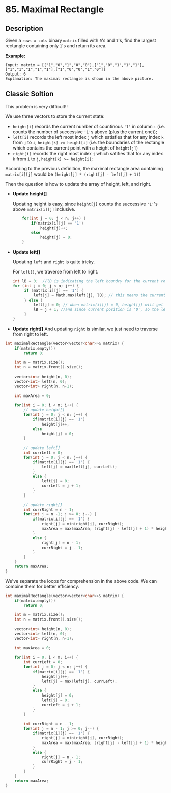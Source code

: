 # 85. Maximal Rectangle

## Description
Given a `rows x cols` binary `matrix` filled with `0`'s and `1`'s, find the largest rectangle containing only `1`'s and return its area.

**Example:**
```
Input: matrix = [["1","0","1","0","0"],["1","0","1","1","1"],["1","1","1","1","1"],["1","0","0","1","0"]]
Output: 6
Explanation: The maximal rectangle is shown in the above picture.
```

## Classic Soltion
This problem is very difficult!!

We use three vectors to store the current state:
- `height[i]` records the current number of countinous `'1'` in column `i` (i.e. counts the number of successive `'1'`s above (plus the current one));
- `left[i]` records the left most index `j` which satisfies that for any index `k` from `j` to `i`, `height[k] >= height[i]` (i.e. the boundaries of the rectangle which contains the current point with a height of `height[j]`)
- `right[i]` records the right most index `j` which satifies that for any index `k` from `i` to `j`, `height[k] >= height[i]`;

According to the previous definition, the maximal rectangle area containing `matrix[i][j]` would be `(height[j] * (right[j] - left[j] + 1))`

Then the question is how to update the array of height, left, and right.

- **Update height[]**

    Updating height is easy, since `height[j]` counts the successive `'1'`'s above `matrix[i][j]` inclusive.
    ```C++
        for(int j = 0; j < n; j++) {
            if(matrix[i][j] == '1')
                height[j]++;
            else
                height[j] = 0;
        }
    ```
- **Update left[]**

    Updating `left` and `right` is quite tricky. 

    For `left[]`, we traverse from left to right.
    ```C++
    int lB = 0;  //lB is indicating the left boundry for the current row of the matrix (for cells with char "1"), not the height array...
    for (int j = 0; j < n; j++) {
         if (matrix[i][j] == '1') {
             left[j] = Math.max(left[j], lB); // this means the current boundry should satisfy two conditions: within the boundry of the previous height array, and within the boundry of the current row...
         } else {
             left[j] = 0; // when matrix[i][j] = 0, height[j] will get update to 0, so left[j] becomes 0, since all height in between 0 - j satisfies the condition of height[k] >= height[j];
             lB = j + 1; //and since current position is '0', so the left most boundry for next "1" cell is at least j + 1;
         }
    }
    ```
- **Update right[]**
    And updating `right` is similar, we just need to traverse from right to left.
```C++
int maximalRectangle(vector<vector<char>>& matrix) {
    if(matrix.empty())
        return 0;
    
    int m = matrix.size();
    int n = matrix.front().size();
    
    vector<int> height(n, 0);
    vector<int> left(n, 0);
    vector<int> right(n, n-1);
    
    int maxArea = 0;
    
    for(int i = 0; i < m; i++) {
        // update height[]            
        for(int j = 0; j < n; j++) {
            if(matrix[i][j] == '1')
                height[j]++;
            else
                height[j] = 0;
        }
        
        // update left[]
        int currLeft = 0;
        for(int j = 0; j < n; j++) {
            if(matrix[i][j] == '1') {
                left[j] = max(left[j], currLeft);
            }
            else {
                left[j] = 0;
                currLeft = j + 1;
            }
        }
        
        // update right[]
        int currRight = n - 1;
        for(int j = n -1; j >= 0; j--) {
            if(matrix[i][j] == '1') {
                right[j] = min(right[j], currRight);
                maxArea = max(maxArea, (right[j] - left[j] + 1) * height[j]);
            }
            else {
                right[j] = n - 1;
                currRight = j - 1;
            }
        }
    }
    return maxArea;
}
```

We've separate the loops for comprehension in the above code. We can combine them for better efficiency.

```C++
int maximalRectangle(vector<vector<char>>& matrix) {
    if(matrix.empty())
        return 0;
    
    int m = matrix.size();
    int n = matrix.front().size();
    
    vector<int> height(n, 0);
    vector<int> left(n, 0);
    vector<int> right(n, n-1);
    
    int maxArea = 0;
    
    for(int i = 0; i < m; i++) {
        int currLeft = 0;
        for(int j = 0; j < n; j++) {
            if(matrix[i][j] == '1') {
                height[j]++;
                left[j] = max(left[j], currLeft);
            }
            else {
                height[j] = 0;
                left[j] = 0;
                currLeft = j + 1;
            }
        }
        
        int currRight = n - 1;
        for(int j = n - 1; j >= 0; j--) {
            if(matrix[i][j] == '1') {
                right[j] = min(right[j], currRight);
                maxArea = max(maxArea, (right[j] - left[j] + 1) * height[j]);
            }
            else {
                right[j] = n - 1;
                currRight = j - 1;
            }
        }
    }
    return maxArea;
}
```